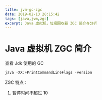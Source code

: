 ```yaml
---
title: jvm-gc-zgc
date: 2019-02-13 20:15:42
tags: [java,jvm,zgc]
excerpt: Java 虚拟机，垃圾回收器 ZGC 简介与分析
---
```


# Java 虚拟机 ZGC 简介

查看 Jdk 使用的 GC

```java
java -XX:+PrintCommandLineFlags -version
```

ZGC 特点：

 1. 暂停时间不超过 10
